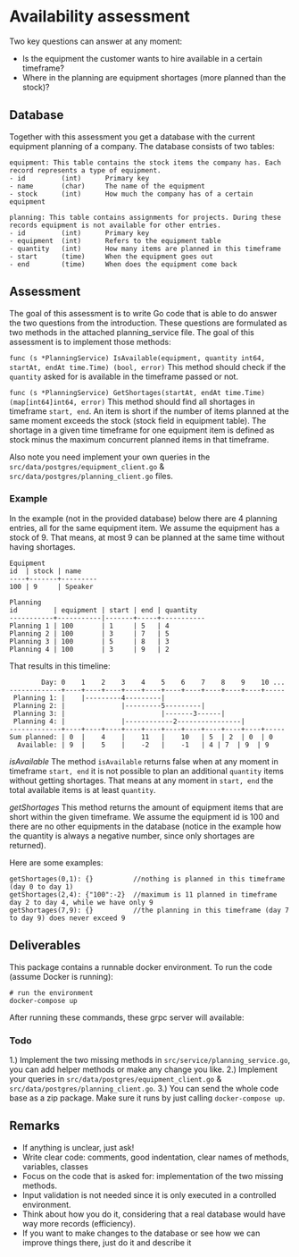 # Availability assessment
  
Two key questions can answer at any moment:

- Is the equipment the customer wants to hire available in a certain timeframe?
- Where in the planning are equipment shortages (more planned than the stock)?

## Database

Together with this assessment you get a database with the current equipment planning of a company. The database consists of two tables:

```
equipment: This table contains the stock items the company has. Each record represents a type of equipment.
- id         (int)      Primary key
- name       (char)     The name of the equipment
- stock      (int)      How much the company has of a certain equipment

planning: This table contains assignments for projects. During these records equipment is not available for other entries.
- id         (int)      Primary key
- equipment  (int)      Refers to the equipment table
- quantity   (int)      How many items are planned in this timeframe
- start      (time)     When the equipment goes out
- end        (time)     When does the equipment come back
 ```
## Assessment

The goal of this assessment is to write Go code that is able to do answer the two questions from the introduction. 
These questions are formulated as two methods in the attached planning_service file. The goal of this 
assessment is to implement those methods:

`func (s *PlanningService) IsAvailable(equipment, quantity int64, startAt, endAt time.Time) (bool, error)` 
This method should check if the `quantity` asked for is available in the timeframe passed or not.

`func (s *PlanningService) GetShortages(startAt, endAt time.Time) (map[int64]int64, error)`
This method should find all shortages in timeframe `start, end`. An item is short if the number of items planned at
the same moment exceeds the stock (stock field in equipment table). The shortage in a given time timeframe for one 
equipment item is defined as stock minus the maximum concurrent planned items in that timeframe.

Also note you need implement your own queries in the `src/data/postgres/equipment_client.go` & `src/data/postgres/planning_client.go` files.
### Example

In the example (not in the provided database) below there are 4 planning entries, all for the same equipment item. We assume the equipment has a
stock of 9. That means, at most 9 can be planned at the same time without having shortages.

```
Equipment
id  | stock | name  
----+-------+---------
100 | 9     | Speaker
```

```
Planning
id         | equipment | start | end | quantity
-----------+-----------|-------+-----+-----------
Planning 1 | 100       | 1     | 5   | 4
Planning 2 | 100       | 3     | 7   | 5
Planning 3 | 100       | 5     | 8   | 3
Planning 4 | 100       | 3     | 9   | 2
```

That results in this timeline:

```
        Day: 0    1    2    3    4    5    6    7    8    9    10 ...
-------------+----+----+----+----+----+----+----+----+----+----+-----
 Planning 1: |    |---------4---------|
 Planning 2: |              |---------5---------|
 Planning 3: |                        |-------3------|
 Planning 4: |              |------------2----------------|
-------------+----+----+----+----+----+----+----+----+----+----+-----
Sum planned: | 0  |    4    |    11   |    10   | 5  | 2  | 0  | 0    
  Available: | 9  |    5    |    -2   |    -1   | 4 | 7  | 9  | 9           
```  

*isAvailable*
The method `isAvailable` returns false when at any moment in timeframe `start, end` it is not possible to plan an
additional `quantity` items without getting shortages. That means at any moment in `start, end` the total available 
items is at least `quantity`.

*getShortages*
This method returns the amount of equipment items that are short within the given timeframe. We assume the equipment 
id is 100 and there are no other equipments in the database (notice in the example how the quantity is always a negative
number, since only shortages are returned). 

Here are some examples:
```
getShortages(0,1): {}          //nothing is planned in this timeframe (day 0 to day 1)
getShortages(2,4): {"100":-2}  //maximum is 11 planned in timeframe day 2 to day 4, while we have only 9
getShortages(7,9): {}          //the planning in this timeframe (day 7 to day 9) does never exceed 9
```

## Deliverables

This package contains a runnable docker environment. To run the code (assume Docker is running):

```
# run the environment
docker-compose up

```

After running these commands, these grpc server will available:

### Todo

1.) Implement the two missing methods in `src/service/planning_service.go`, you can add 
helper methods or make any change you like.
2.) Implement your queries in `src/data/postgres/equipment_client.go` & `src/data/postgres/planning_client.go`.
3.) You can send the whole code base as a zip package. Make sure it runs by just calling `docker-compose up`.

## Remarks

- If anything is unclear, just ask!
- Write clear code: comments, good indentation, clear names of methods, variables, classes 
- Focus on the code that is asked for: implementation of the two missing methods.
- Input validation is not needed since it is only executed in a controlled environment.
- Think about how you do it, considering that a real database would have way more records (efficiency).
- If you want to make changes to the database or see how we can improve things there, just do it and describe it